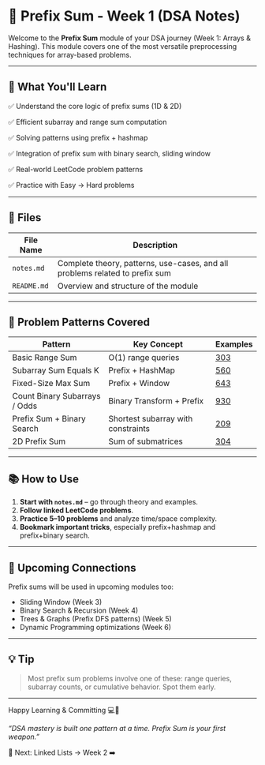 # 📁 Prefix Sum - Week 1 (DSA Notes)

Welcome to the **Prefix Sum** module of your DSA journey (Week 1: Arrays & Hashing).
This module covers one of the most versatile preprocessing techniques for array-based problems.

---

## 📌 What You'll Learn

✅ Understand the core logic of prefix sums (1D & 2D)

✅ Efficient subarray and range sum computation

✅ Solving patterns using prefix + hashmap

✅ Integration of prefix sum with binary search, sliding window

✅ Real-world LeetCode problem patterns

✅ Practice with Easy → Hard problems

---

## 📘 Files

| File Name   | Description                                                                  |
| ----------- | ---------------------------------------------------------------------------- |
| `notes.md`  | Complete theory, patterns, use-cases, and all problems related to prefix sum |
| `README.md` | Overview and structure of the module                                         |

---

## 🚀 Problem Patterns Covered

| Pattern                       | Key Concept                        | Examples                                                           |
| ----------------------------- | ---------------------------------- | ------------------------------------------------------------------ |
| Basic Range Sum               | O(1) range queries                 | [303](https://leetcode.com/problems/range-sum-query-immutable/)    |
| Subarray Sum Equals K         | Prefix + HashMap                   | [560](https://leetcode.com/problems/subarray-sum-equals-k/)        |
| Fixed-Size Max Sum            | Prefix + Window                    | [643](https://leetcode.com/problems/maximum-average-subarray-i/)   |
| Count Binary Subarrays / Odds | Binary Transform + Prefix          | [930](https://leetcode.com/problems/binary-subarrays-with-sum/)    |
| Prefix Sum + Binary Search    | Shortest subarray with constraints | [209](https://leetcode.com/problems/minimum-size-subarray-sum/)    |
| 2D Prefix Sum                 | Sum of submatrices                 | [304](https://leetcode.com/problems/range-sum-query-2d-immutable/) |

---

## 📚 How to Use

1. **Start with `notes.md`** – go through theory and examples.
2. **Follow linked LeetCode problems**.
3. **Practice 5–10 problems** and analyze time/space complexity.
4. **Bookmark important tricks**, especially prefix+hashmap and prefix+binary search.

---

## 🧩 Upcoming Connections

Prefix sums will be used in upcoming modules too:

* Sliding Window (Week 3)
* Binary Search & Recursion (Week 4)
* Trees & Graphs (Prefix DFS patterns) (Week 5)
* Dynamic Programming optimizations (Week 6)

---

## 💡 Tip

> Most prefix sum problems involve one of these: range queries, subarray counts, or cumulative behavior. Spot them early.

---

Happy Learning & Committing 💻🚀

*“DSA mastery is built one pattern at a time. Prefix Sum is your first weapon.”*

📁 Next: Linked Lists → Week 2 ➡️
